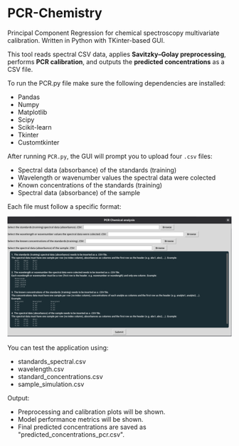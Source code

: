 # PCR-Chemistry

Principal Component Regression for chemical spectroscopy multivariate calibration. Written in Python with TKinter-based GUI. 

This tool reads spectral CSV data, applies **Savitzky–Golay preprocessing**, performs **PCR calibration**, and outputs the **predicted concentrations** as a CSV file.

To run the PCR.py file make sure the following dependencies are installed: 
<ul>
  <li>Pandas</li>
  <li>Numpy</li>
  <li>Matplotlib</li>
  <li>Scipy</li>
  <li>Scikit-learn</li>
  <li>Tkinter</li>
  <li>Customtkinter</li>
</ul> 

After running `PCR.py`, the GUI will prompt you to upload four `.csv` files:
<ul>
  <li>Spectral data (absorbance) of the standards (training)</li>
  <li>Wavelength or wavenumber values the spectral data were colected</li>
  <li>Known concentrations of the standards (training)</li>
  <li>Spectral data (absorbance) of the sample</li>
</ul> 

Each file must follow a specific format:

![image_alt](https://github.com/JLFernandes11/PCR-Chemistry/blob/7e6930f361069db558a2df97395400513e6a7eee/Screenshot.png)

You can test the application using:
<ul>
  <li>standards_spectral.csv</li>
  <li>wavelength.csv</li>
  <li>standard_concentrations.csv</li>
  <li>sample_simulation.csv</li>
</ul> 

Output:
<ul>
  <li>Preprocessing and calibration plots will be shown.</li>
  <li>Model performance metrics will be shown.</li>
  <li>Final predicted concentrations are saved as "predicted_concentrations_pcr.csv".</li>
</ul> 


